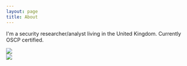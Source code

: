 ```yaml
---
layout: page
title: About
---
```


I'm a security researcher/analyst living in the United Kingdom.  Currently OSCP certified.  

![](https://www.hackthebox.eu/badge/image/809)  
![](https://projecteuler.net/profile/Reboare.png)
